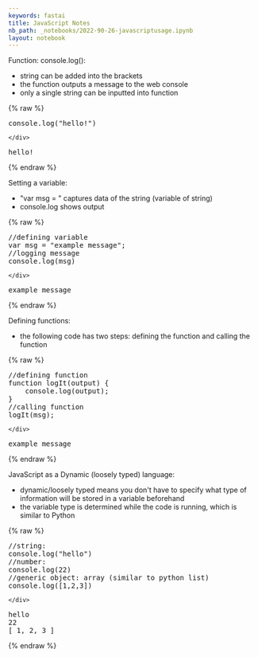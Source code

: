 ```yaml
---
keywords: fastai
title: JavaScript Notes
nb_path: _notebooks/2022-90-26-javascriptusage.ipynb
layout: notebook
---
```


<!--
#################################################
### THIS FILE WAS AUTOGENERATED! DO NOT EDIT! ###
#################################################
# file to edit: _notebooks/2022-90-26-javascriptusage.ipynb
-->

<div class="container" id="notebook-container">
        
<div class="cell border-box-sizing text_cell rendered"><div class="inner_cell">
<div class="text_cell_render border-box-sizing rendered_html">
<p>Function: console.log():</p>
<ul>
<li>string can be added into the brackets</li>
<li>the function outputs a message to the web console </li>
<li>only a single string can be inputted into function</li>
</ul>

</div>
</div>
</div>
    {% raw %}
    
<div class="cell border-box-sizing code_cell rendered">
<div class="input">

<div class="inner_cell">
    <div class="input_area">
<div class=" highlight hl-python"><pre><span></span><span class="n">console</span><span class="o">.</span><span class="n">log</span><span class="p">(</span><span class="s2">&quot;hello!&quot;</span><span class="p">)</span>
</pre></div>

    </div>
</div>
</div>

<div class="output_wrapper">
<div class="output">

<div class="output_area">

<div class="output_subarea output_stream output_stdout output_text">
<pre>hello!
</pre>
</div>
</div>

</div>
</div>

</div>
    {% endraw %}

<div class="cell border-box-sizing text_cell rendered"><div class="inner_cell">
<div class="text_cell_render border-box-sizing rendered_html">
<p>Setting a variable:</p>
<ul>
<li>"var msg = " captures data of the string (variable of string) </li>
<li>console.log shows output</li>
</ul>

</div>
</div>
</div>
    {% raw %}
    
<div class="cell border-box-sizing code_cell rendered">
<div class="input">

<div class="inner_cell">
    <div class="input_area">
<div class=" highlight hl-python"><pre><span></span><span class="o">//</span><span class="n">defining</span> <span class="n">variable</span>
<span class="n">var</span> <span class="n">msg</span> <span class="o">=</span> <span class="s2">&quot;example message&quot;</span><span class="p">;</span>
<span class="o">//</span><span class="n">logging</span> <span class="n">message</span>
<span class="n">console</span><span class="o">.</span><span class="n">log</span><span class="p">(</span><span class="n">msg</span><span class="p">)</span>
</pre></div>

    </div>
</div>
</div>

<div class="output_wrapper">
<div class="output">

<div class="output_area">

<div class="output_subarea output_stream output_stdout output_text">
<pre>example message
</pre>
</div>
</div>

</div>
</div>

</div>
    {% endraw %}

<div class="cell border-box-sizing text_cell rendered"><div class="inner_cell">
<div class="text_cell_render border-box-sizing rendered_html">
<p>Defining functions:</p>
<ul>
<li>the following code has two steps: defining the function and calling the function</li>
</ul>

</div>
</div>
</div>
    {% raw %}
    
<div class="cell border-box-sizing code_cell rendered">
<div class="input">

<div class="inner_cell">
    <div class="input_area">
<div class=" highlight hl-python"><pre><span></span><span class="o">//</span><span class="n">defining</span> <span class="n">function</span>
<span class="n">function</span> <span class="n">logIt</span><span class="p">(</span><span class="n">output</span><span class="p">)</span> <span class="p">{</span>
    <span class="n">console</span><span class="o">.</span><span class="n">log</span><span class="p">(</span><span class="n">output</span><span class="p">);</span>
<span class="p">}</span>
<span class="o">//</span><span class="n">calling</span> <span class="n">function</span>
<span class="n">logIt</span><span class="p">(</span><span class="n">msg</span><span class="p">);</span>
</pre></div>

    </div>
</div>
</div>

<div class="output_wrapper">
<div class="output">

<div class="output_area">

<div class="output_subarea output_stream output_stdout output_text">
<pre>example message
</pre>
</div>
</div>

</div>
</div>

</div>
    {% endraw %}

<div class="cell border-box-sizing text_cell rendered"><div class="inner_cell">
<div class="text_cell_render border-box-sizing rendered_html">
<p>JavaScript as a Dynamic (loosely typed) language:</p>
<ul>
<li>dynamic/loosely typed means you don't have to specify what type of information will be stored in a variable beforehand </li>
<li>the variable type is determined while the code is running, which is similar to Python</li>
</ul>

</div>
</div>
</div>
    {% raw %}
    
<div class="cell border-box-sizing code_cell rendered">
<div class="input">

<div class="inner_cell">
    <div class="input_area">
<div class=" highlight hl-python"><pre><span></span><span class="o">//</span><span class="n">string</span><span class="p">:</span>
<span class="n">console</span><span class="o">.</span><span class="n">log</span><span class="p">(</span><span class="s2">&quot;hello&quot;</span><span class="p">)</span>
<span class="o">//</span><span class="n">number</span><span class="p">:</span>
<span class="n">console</span><span class="o">.</span><span class="n">log</span><span class="p">(</span><span class="mi">22</span><span class="p">)</span>
<span class="o">//</span><span class="n">generic</span> <span class="nb">object</span><span class="p">:</span> <span class="n">array</span> <span class="p">(</span><span class="n">similar</span> <span class="n">to</span> <span class="n">python</span> <span class="nb">list</span><span class="p">)</span>
<span class="n">console</span><span class="o">.</span><span class="n">log</span><span class="p">([</span><span class="mi">1</span><span class="p">,</span><span class="mi">2</span><span class="p">,</span><span class="mi">3</span><span class="p">])</span>
</pre></div>

    </div>
</div>
</div>

<div class="output_wrapper">
<div class="output">

<div class="output_area">

<div class="output_subarea output_stream output_stdout output_text">
<pre>hello
22
[ 1, 2, 3 ]
</pre>
</div>
</div>

</div>
</div>

</div>
    {% endraw %}

</div>
 

